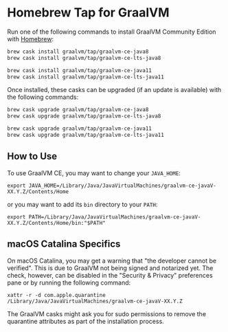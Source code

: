 # Homebrew Tap for GraalVM

Run one of the following commands to install GraalVM Community Edition with [Homebrew]:

```bash
brew cask install graalvm/tap/graalvm-ce-java8
brew cask install graalvm/tap/graalvm-ce-lts-java8

brew cask install graalvm/tap/graalvm-ce-java11
brew cask install graalvm/tap/graalvm-ce-lts-java11
```

Once installed, these casks can be upgraded (if an update is available) with the following commands:

```bash
brew cask upgrade graalvm/tap/graalvm-ce-java8
brew cask upgrade graalvm/tap/graalvm-ce-lts-java8

brew cask upgrade graalvm/tap/graalvm-ce-java11
brew cask upgrade graalvm/tap/graalvm-ce-lts-java11
```

## How to Use

To use GraalVM CE, you may want to change your `JAVA_HOME`: 

 `export JAVA_HOME=/Library/Java/JavaVirtualMachines/graalvm-ce-javaV-XX.Y.Z/Contents/Home`

or you may want to add its `bin` directory to your `PATH`:

  `export PATH=/Library/Java/JavaVirtualMachines/graalvm-ce-javaV-XX.Y.Z/Contents/Home/bin:"$PATH"`


## macOS Catalina Specifics

On macOS Catalina, you may get a warning that "the developer cannot be
verified". This is due to GraalVM not being signed and notarized yet.
The check, however, can be disabled in the "Security & Privacy"
preferences pane or by running the following command:

 `xattr -r -d com.apple.quarantine /Library/Java/JavaVirtualMachines/graalvm-ce-javaV-XX.Y.Z`
 
The GraalVM casks might ask you for sudo permissions to remove the
quarantine attributes as part of the installation process.


[Homebrew]: https://brew.sh/
